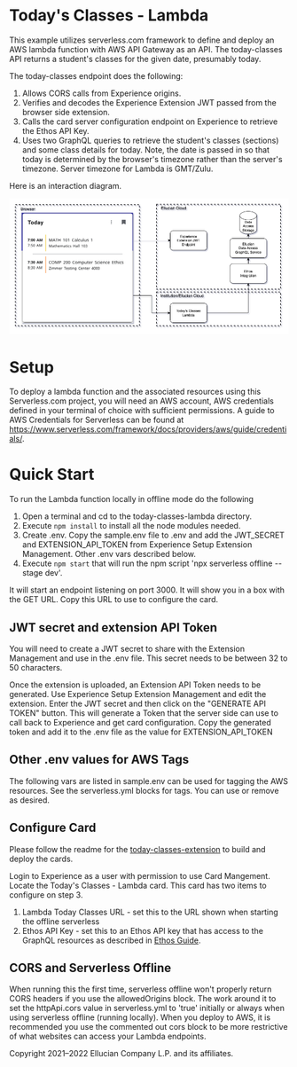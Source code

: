 # Today's Classes - Lambda
This example utilizes serverless.com framework to define and deploy an AWS lambda function with AWS API Gateway as an API. The today-classes API returns a student's classes for the given date, presumably today.

The today-classes endpoint does the following:
1. Allows CORS calls from Experience origins.
1. Verifies and decodes the Experience Extension JWT passed from the browser side extension.
1. Calls the card server configuration endpoint on Experience to retrieve the Ethos API Key.
1. Uses two GraphQL queries to retrieve the student's classes (sections) and some class details for today. Note, the date is passed in so that today is determined by the browser's timezone rather than the server's timezone. Server timezone for Lambda is GMT/Zulu.

Here is an interaction diagram.

![](../docs/images/Todays-Classes-Lambda.png)

# Setup

To deploy a lambda function and the associated resources using this Serverless.com project, you will need an AWS account, AWS credentials defined in your terminal of choice with sufficient permissions. A guide to AWS Credentials for Serverless can be found at https://www.serverless.com/framework/docs/providers/aws/guide/credentials/.

# Quick Start

To run the Lambda function locally in offline mode do the following

1. Open a terminal and cd to the today-classes-lambda directory.
1. Execute `npm install` to install all the node modules needed.
1. Create .env. Copy the sample.env file to .env and add the JWT_SECRET and EXTENSION_API_TOKEN from Experience Setup Extension Management. Other .env vars described below.
1. Execute `npm start` that will run the npm script 'npx serverless offline --stage dev'.

It will start an endpoint listening on port 3000. It will show you in a box with the GET URL. Copy this URL to use to configure the card.

## JWT secret and extension API Token
You will need to create a JWT secret to share with the Extension Management and use in the .env file. This secret needs to be between 32 to 50 characters.

Once the extension is uploaded, an Extension API Token needs to be generated. Use Experience Setup Extension Management and edit the extension. Enter the JWT secret and then click on the "GENERATE API TOKEN" button. This will generate a Token that the server side can use to call back to Experience and get card configuration. Copy the generated token and add it to the .env file as the value for EXTENSION_API_TOKEN

## Other .env values for AWS Tags
The following vars are listed in sample.env can be used for tagging the AWS resources. See the serverless.yml blocks for tags. You can use or remove as desired.

## Configure Card

Please follow the readme for the [today-classes-extension](../today-classes-extension/README.md)  to build and deploy the cards.

Login to Experience as a user with permission to use Card Mangement. Locate the Today's Classes - Lambda card. This card has two items to configure on step 3.

1. Lambda Today Classes URL - set this to the URL shown when starting the offline serverless
1. Ethos API Key - set this to an Ethos API key that has access to the GraphQL resources as described in [Ethos Guide](../docs/today-classes-ethos-guide.md).

## CORS and Serverless Offline

When running this the first time, serverless offline won't properly return CORS headers if you use the allowedOrigins block. The work around it to set the httpApi.cors value in serverless.yml to 'true' initially or always when using serverless offline (running locally). When you deploy to AWS, it is recommended you use the commented out cors block to be more restrictive of what websites can access your Lambda endpoints.

Copyright 2021–2022 Ellucian Company L.P. and its affiliates.
